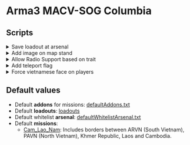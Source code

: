 # Arma3 MACV-SOG Columbia
## Scripts

<details>

<summary>Save loadout at arsenal</summary>

To save your loadout, add the below code in the arsenal 'init' section. 

```
this addAction [
"Save loadout",
{player setVariable["saved_loadout",getUnitLoadout player];
hint "Loadout saved";},
nil,
1.5,
true,
true,
"",
"_this distance _target < 2",
50,
false,
"",
""
];
```

Then, by looking at the arsenal (from 2 meters maximum) and using the scroll wheel, you will have the option to 'save loadout'.
</details>

<details>

<summary>Add image on map stand</summary>

To display any image on a map stand, follow the below steps:
- convert your .png into one of these resolution: 256x256, 512x512, 1024x1024 or 2048x2048
- use the TexView 2 (Arma 3 Tool) to convert the .png into a .paa (Use 'RGBA' and in the other section use 'DXT5')
- add .paa file into the 'images' folder
- add the below code in the 'init' section of the map stand

```
this setObjectTexture [0,
"images\YOUR_IMAGE.paa"]
```

</details>

<details>

<summary>Allow Radio Support based on trait</summary>

Radio support from the Prairie fire DLC is available in a mission if all of the below points are true for a player:
- Radio Support module is present in the mission
- The player has one of the following radio: ["vn_o_pack_t884_01",
"vn_o_pack_t884_ish54_01_pl",
"vn_o_pack_t884_m1_01_pl",
"vn_o_pack_t884_m38_01_pl",
"vn_o_pack_t884_ppsh_01_pl",
"vn_b_pack_prc77_01_m16_pl",
"vn_b_pack_03_m3a1_pl",
"vn_b_pack_03_xm177_pl",
"vn_b_pack_03_type56_pl",
"vn_b_pack_03",
"vn_b_pack_prc77_01",
"vn_b_pack_trp_04",
"vn_b_pack_trp_04_02",
"vn_b_pack_03",
"vn_b_pack_03_02",
"vn_b_pack_lw_06",
"vn_b_pack_m41_05"]
- (IF unit_trait_required = 1 in description.ext) Player has the below code in its 'init' section

```
this setUnitTrait["vn_artillery", true, true];
```

- All this can be modified in the vn_artillery_settings class in [description.ext](https://github.com/gerard-sog/arma3-macvsog-columbia-scripts/blob/main/description.ext)


</details>

<details>

<summary>Add teleport flag</summary>

To add a teleport flag (or any other object that player can use to teleport themselves at a predetermined point) follow the below steps:
- Add a invisible marker (point) on the map in editor and give it a name (ex: "airfield")
- add the below code in the 'init' section of the teleport flag (or object you choose)

```
this addAction [
    "Travel to airfield", // This text will be displayed in the action menu (using the scroll wheel).
{
    (_this select 1) setPos (getMarkerPos "airfield");} // This section will teleport the player to the position of the "airfield" marker.
];
```

</details>

<details>

<summary>Force vietnamese face on players</summary>

Playing as early MACV-SOG team, we are playing as south vietnamese and thus we force vietnamese faces on all playable character. At player initilization or at player respawn, one random asian face is selected from the below list and set for the current player.

```
[
    "vn_b_AsianHead_A3_06_02",
    "vn_b_AsianHead_A3_07_02",
    "vn_b_AsianHead_A3_07_03",
    "vn_b_AsianHead_A3_07_04",
    "vn_b_AsianHead_A3_07_05",
    "vn_b_AsianHead_A3_07_06",
    "vn_b_AsianHead_A3_07_07",
    "vn_b_AsianHead_A3_07_08",
    "vn_b_AsianHead_A3_07_09"
]
```

To disable this feature, you can comment or remove the below line from initPlayerlocal.sqf and onPlayerRespawn.sqf:

```
_player setFace _randomAsianHead
```

</details>

## Default values

- Default <b>addons</b> for missions: [defaultAddons.txt](https://github.com/gerard-sog/arma3-macvsog-columbia-scripts/blob/main/default/defaultAddons.txt)
- Default <b>loadouts</b>: [loadouts](https://github.com/gerard-sog/arma3-macvsog-columbia-scripts/blob/main/default/loadouts/)
- Default whitelist <b>arsenal</b>: [defaultWhitelistArsenal.txt](https://github.com/gerard-sog/arma3-macvsog-columbia-scripts/blob/main/default/defaultWhitelistArsenal.txt)
- Default <b>missions</b>:
    - [Cam_Lao_Nam](https://github.com/gerard-sog/arma3-macvsog-columbia-scripts/blob/main/default/missions/DefaultMission.Cam_Lao_Nam/mission.sqm): Includes borders between ARVN (South Vietnam), PAVN (North Vietnam), Khmer Republic, Laos and Cambodia.
